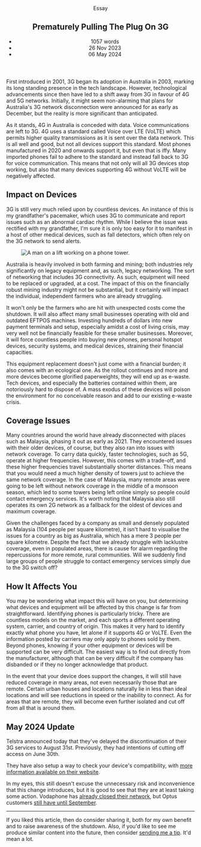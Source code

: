 <head>
    <title>Prematurely Pulling The Plug On 3G | Vale.Rocks</title>
    <meta property="og:title" content="Prematurely Pulling The Plug On 3G"/>
    <meta name="description" content="Critical thoughts on the intention of Australian telcos to sunset the 3G network and the major repurcussions on coverage, safety, and much more that will come with it." />
    <meta property="og:description" content="Better hope you don't need to call emergency services." />
    <meta property="article:published_time" content="2023-11-26" />
    <meta property="article:modified_time" content="2024-05-06" />
    <meta property="article:section" content="Essays" />
</head>

<article>
<header>
	Essay
	<h1>
		Prematurely Pulling The Plug On 3G
	</h1>
	<ul>
        <li>1057 words</li>
		<li><time datetime="2023-11-26">26 Nov 2023</time></li>
		<li><time datetime="2024-05-06">06 May 2024</time></li>
	</ul>
</header>

<div class="readable-width">

First introduced in 2001, 3G began its adoption in Australia in 2003, marking its long standing presence in the tech landscape. However, technological advancements since then have led to a shift away from 3G in favour of 4G and 5G networks. Initially, it might seem non-alarming that plans for Australia's 3G network disconnection were announced for as early as December, but the reality is more significant than anticipated.

As it stands, 4G in Australia is conceded with data. Voice communications are left to 3G. 4G uses a standard called Voice over LTE (VoLTE) which permits higher quality transmissions as it is sent over the data network. This is all well and good, but not all devices support this standard. Most phones manufactured in 2020 and onwards support it, but even that is iffy. Many imported phones fail to adhere to the standard and instead fall back to 3G for voice communication. This means that not only will all 3G devices stop working, but also that many devices supporting 4G without VoLTE will be negatively affected.

## Impact on Devices

3G is still very much relied upon by countless devices. An instance of this is my grandfather's pacemaker, which uses 3G to communicate and report issues such as an abnormal cardiac rhythm. While I believe the issue was rectified with my grandfather, I'm sure it is only too easy for it to manifest in a host of other medical devices, such as fall detectors, which often rely on the 3G network to send alerts.

<figure class="right">
<img src="https://images.unsplash.com/photo-1633997011021-0254baa23289" alt="A man on a lift working on a phone tower." />
</figure>

Australia is heavily involved in both farming and mining; both industries rely significantly on legacy equipment and, as such, legacy networking. The sort of networking that includes 3G connectivity. As such, equipment will need to be replaced or upgraded, at a cost. The impact of this on the financially robust mining industry might not be substantial, but it certainly will impact the individual, independent farmers who are already struggling.

It won't only be the farmers who are hit with unexpected costs come the shutdown. It will also affect many small businesses operating with old and outdated EFTPOS machines. Investing hundreds of dollars into new payment terminals and setup, especially amidst a cost of living crisis, may very well not be financially feasible for these smaller businesses. Moreover, it will force countless people into buying new phones, personal hotspot devices, security systems, and medical devices, straining their financial capacities.

This equipment replacement doesn't just come with a financial burden; it also comes with an ecological one. As the rollout continues and more and more devices become glorified paperweights, they will end up as e-waste. Tech devices, and especially the batteries contained within them, are notoriously hard to dispose of. A mass exodus of these devices will poison the environment for no conceivable reason and add to our existing e-waste crisis.

## Coverage Issues

Many countries around the world have already disconnected with places such as Malaysia, phasing it out as early as 2021. They encountered issues with their older devices, of course, but they also ran into issues with network coverage. To carry data quickly, faster technologies, such as 5G, operate at higher frequencies. However, this comes with a trade-off, and these higher frequencies travel substantially shorter distances. This means that you would need a much higher density of towers just to achieve the same network coverage. In the case of Malaysia, many remote areas were going to be left without network coverage in the middle of a monsoon season, which led to some towers being left online simply so people could contact emergency services. It's worth noting that Malaysia also still operates its own 2G network as a fallback for the oldest of devices and maximum coverage.

Given the challenges faced by a company as small and densely populated as Malaysia (104 people per square kilometre), it isn't hard to visualise the issues for a country as big as Australia, which has a mere 3 people per square kilometre. Despite the fact that we already struggle with lacklustre coverage, even in populated areas, there is cause for alarm regarding the repercussions for more remote, rural communities. Will we suddenly find large groups of people struggle to contact emergency services simply due to the 3G switch off?

## How It Affects You

You may be wondering what impact this will have on you, but determining what devices and equipment will be affected by this change is far from straightforward. Identifying phones is particularly tricky. There are countless models on the market, and each sports a different operating system, carrier, and country of origin. This makes it very hard to identify exactly what phone you have, let alone if it supports 4G or VoLTE. Even the information posted by carriers may only apply to phones sold by them. Beyond phones, knowing if your other equipment or devices will be supported can be very difficult. The easiest way is to find out directly from the manufacturer, although that can be very difficult if the company has disbanded or if they no longer acknowledge that product.

In the event that your device does support the changes, it will still have reduced coverage in many areas, not even necessarily those that are remote. Certain urban houses and locations naturally lie in less than ideal locations and will see reductions in speed or the inability to connect. As for areas that are remote, they will become even further isolated and cut off from all that is around them.

## May 2024 Update

Telstra announced today that they've delayed the discontinuation of their 3G services to August 31st. Previously, they had intentions of cutting off access on June 30th.

They have also setup a way to check your device's compatibility, with [more information available on their website](https://www.abc.net.au/news/2024-05-06/telstra-to-extend-3g-network-shutdown/103808110).

In my eyes, this still doesn't excuse the unnecessary risk and inconvenience that this change introduces, but it is good to see that they are at least taking some action. Vodaphone has [already closed their network](https://www.vodafone.com.au/support/network/3g-closure), but Optus customers [still have until September](https://www.optus.com.au/support/mobiles-tablets-wearables/important-changes-3g).

---

If you liked this article, then do consider sharing it, both for my own benefit and to raise awareness of the shutdown. Also, if you'd like to see me produce similar content into the future, then consider [sending me a tip](/support). It'd mean a lot.

<section class="giscus"></section>

</div>
</article>
